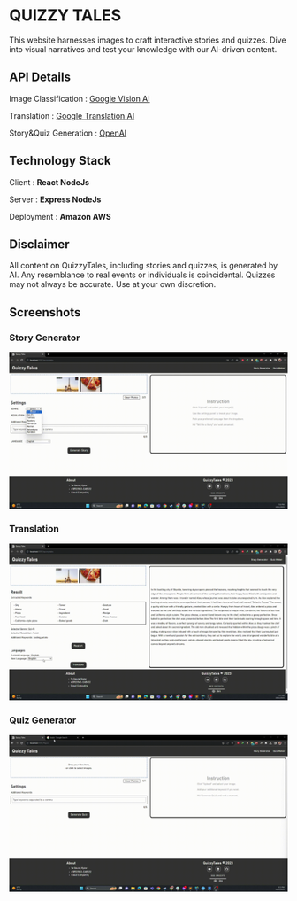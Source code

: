 
# QUIZZY TALES

This website harnesses images to craft interactive stories and quizzes.
Dive into visual narratives and test your knowledge with our AI-driven content.


## API Details

Image Classification :   [Google Vision AI](https://cloud.google.com/vision/?hl=en)

Translation :  [Google Translation AI](https://cloud.google.com/translate/?hl=en)

Story&Quiz Generation :  [OpenAI](https://openai.com/)

## Technology Stack

Client : **React NodeJs**

Server : **Express NodeJs**

Deployment : **Amazon AWS**


## Disclaimer

All content on QuizzyTales, including stories and quizzes, is generated by AI.
Any resemblance to real events or individuals is coincidental.
Quizzes may not always be accurate. Use at your own discretion.

## Screenshots

###  Story Generator

![tale](https://github.com/hikariakio/quizzytales/blob/main/gifs/tales.gif)


### Translation

![translation](https://github.com/hikariakio/quizzytales/blob/main/gifs/trans.gif)


### Quiz Generator

![quiz](https://github.com/hikariakio/quizzytales/blob/main/gifs/quiz.gif)



